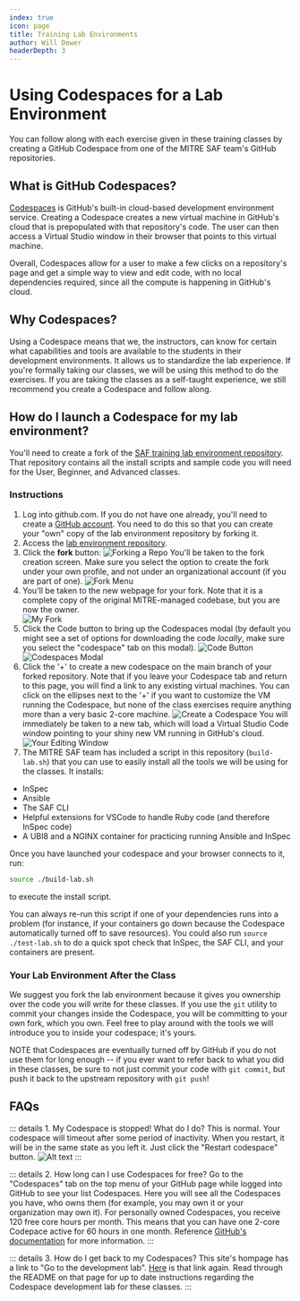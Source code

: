 ```yaml
---
index: true
icon: page
title: Training Lab Environments
author: Will Dower
headerDepth: 3
---
```


# Using Codespaces for a Lab Environment

You can follow along with each exercise given in these training classes by creating a GitHub Codespace from one of the MITRE SAF team's GitHub repositories.

## What is GitHub Codespaces?

[Codespaces](https://github.com/features/codespaces) is GitHub's built-in cloud-based development environment service. Creating a Codespace creates a new virtual machine in GitHub's cloud that is prepopulated with that repository's code. The user can then access a Virtual Studio window in their browser that points to this virtual machine.

Overall, Codespaces allow for a user to make a few clicks on a repository's page and get a simple way to view and edit code, with no local dependencies required, since all the compute is happening in GitHub's cloud.

## Why Codespaces?

Using a Codespace means that we, the instructors, can know for certain what capabilities and tools are available to the students in their development environments. It allows us to standardize the lab experience. If you're formally taking our classes, we will be using this method to do the exercises. If you are taking the classes as a self-taught experience, we still recommend you create a Codespace and follow along.

## How do I launch a Codespace for my lab environment?

You'll need to create a fork of the [SAF training lab environment repository](https://github.com/mitre/saf-training-lab-environment). That repository contains all the install scripts and sample code you will need for the User, Beginner, and Advanced classes.

### Instructions

1. Log into github.com. If you do not have one already, you'll need to create a [GitHub account](https://github.com/signup). You need to do this so that you can create your "own" copy of the lab environment repository by forking it.
2. Access the [lab environment repository](https://github.com/mitre/saf-training-lab-environment).
3. Click the **fork** button:
![Forking a Repo](../assets/img/fork.png)
You'll be taken to the fork creation screen. Make sure you select the option to create the fork under your own profile, and not under an organizational account (if you are part of one).
![Fork Menu](../assets/img/creating_the_fork.png)
4. You'll be taken to the new webpage for your fork. Note that it is a complete copy of the original MITRE-managed codebase, but you are now the owner.\
![My Fork](../assets/img/my_fork.png)
5. Click the Code button to bring up the Codespaces modal (by default you might see a set of options for downloading the code _locally_, make sure you select the "codespace" tab on this modal).
![Code Button](../assets/img/codespaces_button.png)
![Codespaces Modal](../assets/img/codespaces_modal.png)
6. Click the '+' to create a new codespace on the main branch of your forked repository. Note that if you leave your Codespace tab and return to this page, you will find a link to any existing virtual machines.
You can click on the ellipses next to the '+' if you want to customize the VM running the Codespace, but none of the class exercises require anything more than a very basic 2-core machine.
![Create a Codespace](../assets/img/create_codespace.png)
You will immediately be taken to a new tab, which will load a Virtual Studio Code window pointing to your shiny new VM running in GitHub's cloud.
![Your Editing Window](../assets/img/vs_code.png)
7. The MITRE SAF team has included a script in this repository (`build-lab.sh`) that you can use to easily install all the tools we will be using for the classes. It installs:
- InSpec
- Ansible
- The SAF CLI
- Helpful extensions for VSCode to handle Ruby code (and therefore InSpec code)
- A UBI8 and a NGINX container for practicing running Ansible and InSpec

Once you have launched your codespace and your browser connects to it, run:

```sh
source ./build-lab.sh
```

to execute the install script.

You can always re-run this script if one of your dependencies runs into a problem (for instance, if your containers go down because the Codespace automatically turned off to save resources). You could also run `source ./test-lab.sh` to do a quick spot check that InSpec, the SAF CLI, and your containers are present.

### Your Lab Environment After the Class

We suggest you fork the lab environment because it gives you ownership over the code you will write for these classes. If you use the `git` utility to commit your changes inside the Codespace, you will be committing to your own fork, which you own. Feel free to play around with the tools we will introduce you to inside your codespace; it's yours.

NOTE that Codespaces are eventually turned off by GitHub if you do not use them for long enough -- if you ever want to refer back to what you did in these classes, be sure to not just commit your code with `git commit`, but push it back to the upstream repository with `git push`!

## FAQs

::: details 1. My Codespace is stopped! What do I do?
This is normal. Your codespace will timeout after some period of inactivity. When you restart, it will be in the same state as you left it. Just click the "Restart codespace" button.
![Alt text](../assets/img/Codespace_Stopped.png)
:::

::: details 2. How long can I use Codespaces for free?
Go to the "Codespaces" tab on the top menu of your GitHub page while logged into GitHub to see your list Codespaces. Here you will see all the Codespaces you have, who owns them (for example, you may own it or your organization may own it). For personally owned Codespaces, you receive 120 free core hours per month. This means that you can have one 2-core Codepace active for 60 hours in one month.
Reference [GitHub's documentation](https://docs.github.com/en/billing/managing-billing-for-github-codespaces/about-billing-for-github-codespaces) for more information.
:::

::: details 3. How do I get back to my Codespaces?
This site's hompage has a link to "Go to the development lab". [Here](https://github.com/mitre/saf-training-lab-environment) is that link again. Read through the README on that page for up to date instructions regarding the Codespace development lab for these classes.
:::